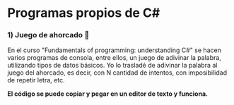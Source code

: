 # Programas propios de C#

### 1) Juego de ahorcado :game_die:

En el curso "Fundamentals of programming: understanding C#" se hacen varios programas de consola, entre ellos, un juego de adivinar la palabra, utilizando tipos de datos básicos. Yo lo trasladé de adivinar la palabra al juego del ahorcado, es decir, con N cantidad de intentos, con imposibilidad de repetir letra, etc.

**El código se puede copiar y pegar en un editor de texto y funciona.**
